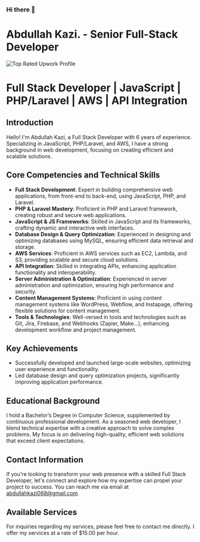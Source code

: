 ### Hi there :wave:
<!--
**AbdullahKazi1/AbdullahKazi1** is a :sparkles: _special_ :sparkles: repository because its `README.md` (this file) appears on your GitHub profile.
Here are some ideas to get you started:
- :telescope: I’m currently working on ...
- :seedling: I’m currently learning ...
- :dancers: I’m looking to collaborate on ...
- :thinking_face: I’m looking for help with ...
- :speech_bubble: Ask me about ...
- :mailbox: How to reach me: ...
- :smile: Pronouns: ...
- :zap: Fun fact: ...
-->
# Abdullah Kazi. - Senior Full-Stack Developer
![Top Rated Upwork Profile](https://miro.medium.com/v2/resize:fit:720/format:webp/1*OJ5i1kYHfhE3qZkGXX6NXg.png)
# Full Stack Developer | JavaScript | PHP/Laravel | AWS | API Integration
## Introduction
Hello! I'm Abdullah Kazi, a Full Stack Developer with 6 years of experience. Specializing in JavaScript, PHP/Laravel, and AWS, I have a strong background in web development, focusing on creating efficient and scalable solutions.
## Core Competencies and Technical Skills
* **Full Stack Development**: Expert in building comprehensive web applications, from front-end to back-end, using JavaScript, PHP, and Laravel.
* **PHP & Laravel Mastery**: Proficient in PHP and Laravel framework, creating robust and secure web applications.
* **JavaScript & JS Frameworks**: Skilled in JavaScript and its frameworks, crafting dynamic and interactive web interfaces.
* **Database Design & Query Optimization**: Experienced in designing and optimizing databases using MySQL, ensuring efficient data retrieval and storage.
* **AWS Services**: Proficient in AWS services such as EC2, Lambda, and S3, providing scalable and secure cloud solutions.
* **API Integration**: Skilled in integrating APIs, enhancing application functionality and interoperability.
* **Server Administration & Optimization**: Experienced in server administration and optimization, ensuring high performance and security.
* **Content Management Systems**: Proficient in using content management systems like WordPress, Webflow, and Instapage, offering flexible solutions for content management.
* **Tools & Technologies**: Well-versed in tools and technologies such as Git, Jira, Firebase, and Webhooks (Zapier, Make...), enhancing development workflow and project management.
## Key Achievements
* Successfully developed and launched large-scale websites, optimizing user experience and functionality.
* Led database design and query optimization projects, significantly improving application performance.
## Educational Background
I hold a Bachelor’s Degree in Computer Science, supplemented by continuous professional development. As a seasoned web developer, I blend technical expertise with a creative approach to solve complex problems. My focus is on delivering high-quality, efficient web solutions that exceed client expectations.
## Contact Information
If you're looking to transform your web presence with a skilled Full Stack Developer, let's connect and explore how my expertise can propel your project to success. You can reach me via email at [abdullahkazi068@gmail.com](mailto:abdullahkazi068@gmail.com).
## Available Services
For inquiries regarding my services, please feel free to contact me directly. I offer my services at a rate of $15.00 per hour.
